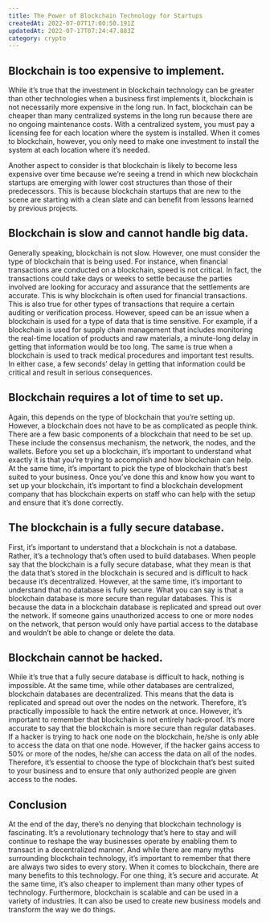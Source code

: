 ```yaml
---
title: The Power of Blockchain Technology for Startups
createdAt: 2022-07-07T17:00:50.191Z
updatedAt: 2022-07-17T07:24:47.883Z
category: crypto
---
```


## Blockchain is too expensive to implement.

While it’s true that the investment in blockchain technology can be greater than other technologies when a business first implements it, blockchain is not necessarily more expensive in the long run. In fact, blockchain can be cheaper than many centralized systems in the long run because there are no ongoing maintenance costs. With a centralized system, you must pay a licensing fee for each location where the system is installed. When it comes to blockchain, however, you only need to make one investment to install the system at each location where it’s needed.

Another aspect to consider is that blockchain is likely to become less expensive over time because we’re seeing a trend in which new blockchain startups are emerging with lower cost structures than those of their predecessors. This is because blockchain startups that are new to the scene are starting with a clean slate and can benefit from lessons learned by previous projects.

## Blockchain is slow and cannot handle big data.

Generally speaking, blockchain is not slow. However, one must consider the type of blockchain that is being used. For instance, when financial transactions are conducted on a blockchain, speed is not critical. In fact, the transactions could take days or weeks to settle because the parties involved are looking for accuracy and assurance that the settlements are accurate. This is why blockchain is often used for financial transactions.
This is also true for other types of transactions that require a certain auditing or verification process. However, speed can be an issue when a blockchain is used for a type of data that is time sensitive.
For example, if a blockchain is used for supply chain management that includes monitoring the real-time location of products and raw materials, a minute-long delay in getting that information would be too long. The same is true when a blockchain is used to track medical procedures and important test results. In either case, a few seconds’ delay in getting that information could be critical and result in serious consequences.

## Blockchain requires a lot of time to set up.

Again, this depends on the type of blockchain that you’re setting up. However, a blockchain does not have to be as complicated as people think. There are a few basic components of a blockchain that need to be set up. These include the consensus mechanism, the network, the nodes, and the wallets.
Before you set up a blockchain, it’s important to understand what exactly it is that you’re trying to accomplish and how blockchain can help. At the same time, it’s important to pick the type of blockchain that’s best suited to your business.
Once you’ve done this and know how you want to set up your blockchain, it’s important to find a blockchain development company that has blockchain experts on staff who can help with the setup and ensure that it’s done correctly.

## The blockchain is a fully secure database.

First, it’s important to understand that a blockchain is not a database. Rather, it’s a technology that’s often used to build databases. When people say that the blockchain is a fully secure database, what they mean is that the data that’s stored in the blockchain is secured and is difficult to hack because it’s decentralized.
However, at the same time, it’s important to understand that no database is fully secure. What you can say is that a blockchain database is more secure than regular databases.
This is because the data in a blockchain database is replicated and spread out over the network. If someone gains unauthorized access to one or more nodes on the network, that person would only have partial access to the database and wouldn’t be able to change or delete the data.

## Blockchain cannot be hacked.

While it’s true that a fully secure database is difficult to hack, nothing is impossible. At the same time, while other databases are centralized, blockchain databases are decentralized. This means that the data is replicated and spread out over the nodes on the network.
Therefore, it’s practically impossible to hack the entire network at once. However, it’s important to remember that blockchain is not entirely hack-proof. It’s more accurate to say that the blockchain is more secure than regular databases.
If a hacker is trying to hack one node on the blockchain, he/she is only able to access the data on that one node. However, if the hacker gains access to 50% or more of the nodes, he/she can access the data on all of the nodes.
Therefore, it’s essential to choose the type of blockchain that’s best suited to your business and to ensure that only authorized people are given access to the nodes.

## Conclusion

At the end of the day, there’s no denying that blockchain technology is fascinating. It’s a revolutionary technology that’s here to stay and will continue to reshape the way businesses operate by enabling them to transact in a decentralized manner.
And while there are many myths surrounding blockchain technology, it’s important to remember that there are always two sides to every story.
When it comes to blockchain, there are many benefits to this technology. For one thing, it’s secure and accurate. At the same time, it’s also cheaper to implement than many other types of technology.
Furthermore, blockchain is scalable and can be used in a variety of industries. It can also be used to create new business models and transform the way we do things.
